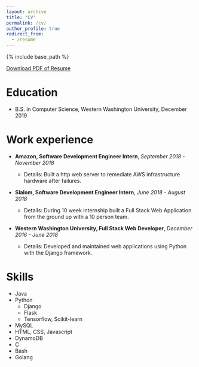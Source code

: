 ```yaml
---
layout: archive
title: "CV"
permalink: /cv/
author_profile: true
redirect_from:
  - /resume
---
```


{% include base_path %}

[Download PDF of Resume](https://strachbylightning.github.io/files/resume.pdf)

Education
======
* B.S. in Computer Science, Western Washington University, December 2019

Work experience
======
* **Amazon, Software Development Engineer Intern**,
  *September 2018 - November 2018*
  * Details: Built a http web server to remediate AWS infrastructure hardware after failures.



* **Slalom, Software Development Engineer Intern**,
  *June 2018 - August 2018*
  * Details: During 10 week internship built a Full Stack Web Application from the ground up with a 10 person team.



* **Western Washington University, Full Stack Web Developer**,
  *December 2016 - June 2018*
  * Details: Developed and maintained web applications using Python with the Django framework.
  

Skills
======
* Java
* Python
  * Django
  * Flask
  * Tensorflow, Scikit-learn
* MySQL
* HTML, CSS, Javascript
* DynamoDB
* C
* Bash
* Golang
